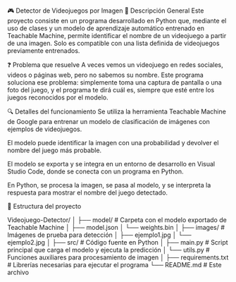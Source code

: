 🎮 Detector de Videojuegos por Imagen
📌 Descripción General
Este proyecto consiste en un programa desarrollado en Python que, mediante el uso de clases y un modelo de aprendizaje automático entrenado en Teachable Machine, permite identificar el nombre de un videojuego a partir de una imagen. Solo es compatible con una lista definida de videojuegos previamente entrenados.

❓ Problema que resuelve
A veces vemos un videojuego en redes sociales, videos o páginas web, pero no sabemos su nombre. Este programa soluciona ese problema: simplemente toma una captura de pantalla o una foto del juego, y el programa te dirá cuál es, siempre que esté entre los juegos reconocidos por el modelo.

🔍 Detalles del funcionamiento
Se utiliza la herramienta Teachable Machine de Google para entrenar un modelo de clasificación de imágenes con ejemplos de videojuegos.

El modelo puede identificar la imagen con una probabilidad y devolver el nombre del juego más probable.

El modelo se exporta y se integra en un entorno de desarrollo en Visual Studio Code, donde se conecta con un programa en Python.

En Python, se procesa la imagen, se pasa al modelo, y se interpreta la respuesta para mostrar el nombre del juego detectado.

🧱 Estructura del proyecto

Videojuego-Detector/
│
├── model/                  # Carpeta con el modelo exportado de Teachable Machine
│   ├── model.json
│   └── weights.bin
│
├── images/                 # Imágenes de prueba para detección
│   ├── ejemplo1.jpg
│   └── ejemplo2.jpg
│
├── src/                    # Código fuente en Python
│   ├── main.py             # Script principal que carga el modelo y ejecuta la predicción
│   └── utils.py            # Funciones auxiliares para procesamiento de imagen
│
├── requirements.txt        # Librerías necesarias para ejecutar el programa
└── README.md               # Este archivo
